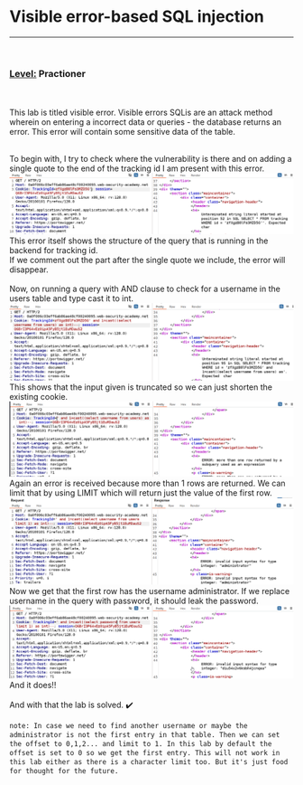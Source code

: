 # Visible error-based SQL injection
<hr><br>

### <u>Level:</u> Practioner
<br><br>
This lab is titled visible error. Visible errors SQLis are an attack method wherein on entering a incorrect data or queries - the database returns an error. This error will contain some sensitive data of the table. <br><br>

To begin with, I try to check where the vulnerability is there and on adding a single quote to the end of the tracking id I am present with this error.<br>
![alt text](<images/Visible error-based SQL injection_1.png>)
This error itself shows the structure of the query that is running in the backend for tracking id.<br>
If we comment out the part after the single quote we include, the error will disappear.<br><br>
Now, on running a query with AND clause to check for a username in the users table and type cast it to int.
![alt text](<images/Visible error-based SQL injection_2.png>)
This shows that the input given is truncated so we can just shorten the existing cookie.<br>
![alt text](<images/Visible error-based SQL injection_3.png>)
Again an error is received because more than 1 rows are returned. We can limit that by using LIMIT which will return just the value of the first row.<br>
![alt text](<images/Visible error-based SQL injection_4.png>)
Now we get that the first row has the username administrator. If we replace username in the query with password, it should leak the password.<br>
![alt text](<images/Visible error-based SQL injection_5.png>)
<br>And it does!!<br>
<br>
And with that the lab is solved. ✔️

    note: In case we need to find another username or maybe the administrator is not the first entry in that table. Then we can set the offset to 0,1,2... and limit to 1. In this lab by default the offset is set to 0 so we get the first entry. This will not work in this lab either as there is a character limit too. But it's just food for thought for the future.